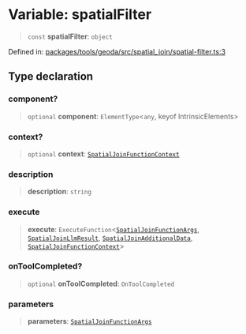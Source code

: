 # Variable: spatialFilter

> `const` **spatialFilter**: `object`

Defined in: [packages/tools/geoda/src/spatial\_join/spatial-filter.ts:3](https://github.com/GeoDaCenter/openassistant/blob/37d127dc7a76d6b5cf9de906c055e4c904e3dfed/packages/tools/geoda/src/spatial_join/spatial-filter.ts#L3)

## Type declaration

### component?

> `optional` **component**: `ElementType`\<`any`, keyof IntrinsicElements\>

### context?

> `optional` **context**: [`SpatialJoinFunctionContext`](../type-aliases/SpatialJoinFunctionContext.md)

### description

> **description**: `string`

### execute

> **execute**: `ExecuteFunction`\<[`SpatialJoinFunctionArgs`](../type-aliases/SpatialJoinFunctionArgs.md), [`SpatialJoinLlmResult`](../type-aliases/SpatialJoinLlmResult.md), [`SpatialJoinAdditionalData`](../type-aliases/SpatialJoinAdditionalData.md), [`SpatialJoinFunctionContext`](../type-aliases/SpatialJoinFunctionContext.md)\>

### onToolCompleted?

> `optional` **onToolCompleted**: `OnToolCompleted`

### parameters

> **parameters**: [`SpatialJoinFunctionArgs`](../type-aliases/SpatialJoinFunctionArgs.md)
